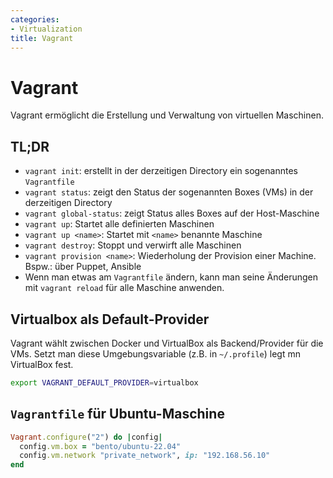 ```yaml
---
categories:
- Virtualization
title: Vagrant
---
```


# Vagrant 

Vagrant ermöglicht die Erstellung und Verwaltung von virtuellen
Maschinen.

## TL;DR

- `vagrant init`: erstellt in der derzeitigen Directory ein
  sogenanntes `Vagrantfile`
- `vagrant status`: zeigt den Status der sogenannten Boxes (VMs) in
  der derzeitigen Directory
- `vagrant global-status`: zeigt Status alles Boxes auf der
  Host-Maschine
- `vagrant up`: Startet alle definierten Maschinen
- `vagrant up <name>`: Startet mit `<name>` benannte Maschine
- `vagrant destroy`: Stoppt und verwirft alle Maschinen
- `vagrant provision <name>`: Wiederholung der Provision einer Machine. Bspw.: über Puppet, Ansible
- Wenn man etwas am `Vagrantfile` ändern, kann man seine Änderungen mit `vagrant reload` für alle Maschine anwenden.

## Virtualbox als Default-Provider 

Vagrant wählt zwischen Docker und VirtualBox als Backend/Provider für
die VMs. Setzt man diese Umgebungsvariable (z.B. in `~/.profile`) legt
mn VirtualBox fest.

``` bash
export VAGRANT_DEFAULT_PROVIDER=virtualbox
```

## `Vagrantfile` für Ubuntu-Maschine 

```ruby
Vagrant.configure("2") do |config|
  config.vm.box = "bento/ubuntu-22.04"
  config.vm.network "private_network", ip: "192.168.56.10"
end
```
